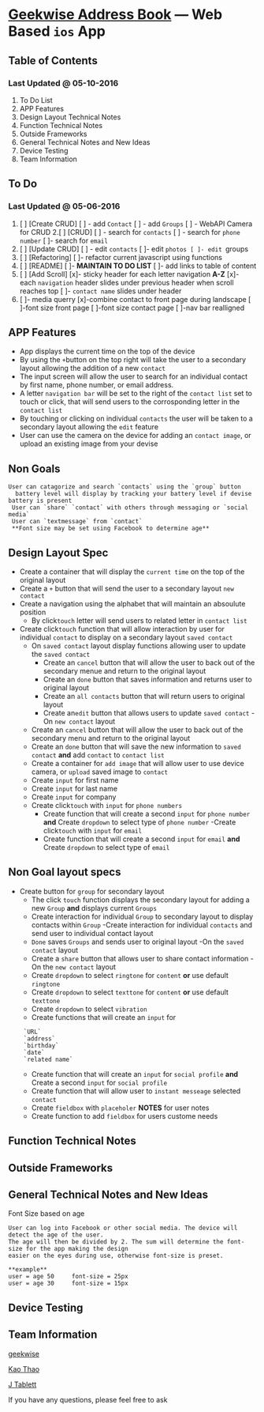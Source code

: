 [Geekwise Address Book](https://github.com/geekwise/addressbook) — Web Based `ios` App
==================================================

Table of Contents
--------------------------------------
### Last Updated @ 05-10-2016


1. To Do List
2. APP Features   
3. Design Layout Technical Notes
4. Function Technical Notes
5. Outside Frameworks
6. General Technical Notes and New Ideas
7. Device Testing
8. Team Information


To Do
--------------------------------------
### Last Updated @ 05-06-2016


1. [ ] [Create CRUD]
    [ ] - add `Contact`
    [ ] - add `Groups`
	 [ ]   - WebAPI Camera for CRUD
2.[ ] [CRUD]
   [ ] - search for `contacts`
   [ ] - search for `phone number`
    [ ]- search for `email`    
3. [ ] [Update CRUD]
   [ ] - edit `contacts`
    [ ]- edit `photos
    [ ]- edit `groups
4. [ ] [Refactoring]
    [ ]- refactor current javascript using functions
5. [ ] [README]
    [ ]- **MAINTAIN TO DO LIST**
    [ ]- add links to table of content
6. [ ] [Add Scroll]
    [x]- sticky header for each letter navigation **A-Z**
    [x]- each `navigation` header slides under previous header when scroll reaches top
    [ ]- `contact name` slides under header
7. [ ]- media querry
    [x]-combine contact to front page during landscape
    [ ]-font size front page
    [ ]-font size contact page
    [ ]-nav bar realligned

APP Features
--------------------------------------

- App displays the current time on the top of the device
- By using the `+`button on the top right will take the user to a secondary layout allowing the addition of a new `contact`
- The input screen will allow the user to search for an individual contact by first name, phone number, or email address.
- A letter `navigation bar` will be set to the right of the `contact list` set to touch or click, that will send users 
  to the corrosponding letter in the `contact list`
- By touching or clicking on individual `contacts` the user will be taken to a secondary layout allowing the `edit` feature
- User can use the camera on the device for adding an `contact image`, or upload an existing image from your devise

 
## Non Goals
```
User can catagorize and search `contacts` using the `group` button
  battery level will display by tracking your battery level if devise battery is present
 User can `share` `contact` with others through messaging or `social media`
 User can `textmessage` from `contact`
 **Font size may be set using Facebook to determine age**
```


Design Layout Spec
--------------------------------------

- Create a container that will display the `current time` on the top of the original layout 
- Create a `+` button that will send the user to a secondary layout `new contact`
- Create a navigation using the alphabet that will maintain an absoulute position
    -  By click`touch` letter will send users to related letter in `contact list`
- Create click`touch` function that will allow interaction by user for individual `contact` to display on a secondary layout `saved contact`
    - On `saved contact` layout display functions allowing user to update the `saved contact`
        - Create an `cancel` button that will allow the user to back out of the secondary menue and return to the original layout
        - Create an `done` button that saves information and returns user to original layout
        - Create an `all contacts` button that will return users to original layout
        - Create an`edit` button that allows users to update `saved contact`
-On `new contact` layout 
    - Create an `cancel` button that will allow the user to back out of the secondary menu and return to the original layout
    - Create an `done` button that will save the new information to `saved contact` **and** 
      add `contact` to `contact list`
    - Create a container for `add image` that will allow user to use device camera, or `upload` saved image to `contact` 
    - Create `input` for first name
    - Create `input` for last name
    - Create `input` for company
    - Create click`touch` with `input` for `phone numbers`
        - Create function that will create a second `input` for `phone number` **and**
          Create `dropdown` to select type of `phone number` 
    -Create click`touch` with `input` for `email`
        - Create function that will create a second `input` for `email` **and**
          Create `dropdown` to select type of `email` 


Non Goal layout specs
----------------------------

- Create button for `group` for secondary layout
    - The click `touch` function displays the secondary layout for adding a new `Group` **and** 
      displays current `Groups`
    - Create interaction for individual `Group` to secondary layout to display contacts within `Group`
        -Create interaction for individual `contacts`  and send user to individual contact layout
    - `Done` saves `Groups` and sends user to original layout
-On the `saved contact` layout
    - Create a `share` button that allows user to share contact information
-On the `new contact` layout
    - Create `dropdown` to select `ringtone` for `content` **or**
      use default `ringtone`
    - Create `dropdown` to select `texttone` for `content` **or** 
      use default `texttone`
    - Create `dropdown` to select `vibration`
    - Create functions that will create an `input` for
    ```
     `URL` 
     `address`     
     `birthday`
     `date`
     `related name`
     ```
    - Create function that will create an `input` for `social profile` **and**
      Create a second `input` for `social profile`
    - Create function that will allow user to `instant messeage` selected `contact`
    - Create `fieldbox` with `placeholer` **NOTES** for user notes
    - Create function to add `fieldbox` for users custome needs
   



Function Technical Notes
----------------------------





Outside Frameworks
-----------------

General Technical Notes and New Ideas
-----------------
Font Size based on age
```
User can log into Facebook or other social media. The device will detect the age of the user.
The age will then be divided by 2. The sum will determine the font-size for the app making the design
easier on the eyes during use, otherwise font-size is preset.

**example**  
user = age 50     font-size = 25px
user = age 30     font-size = 15px
```





Device Testing
------------------------------

Team Information
----------
[geekwise](https://github.com/geekwise)

[Kao Thao](https://github.com/geekwise-kao-thao)

[J Tablett](https://github.com/geekwise-jennifer-tablett)


If you have any questions, please feel free to ask 
